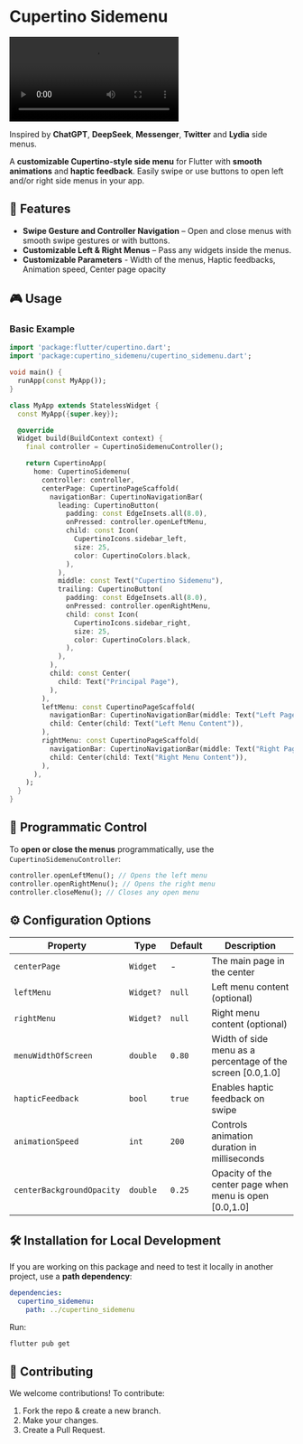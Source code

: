 # Cupertino Sidemenu

![Cupertino Sidemenu](/public/Cupertino%20Sidemenu.mov)

Inspired by **ChatGPT**, **DeepSeek**, **Messenger**, **Twitter** and **Lydia** side menus.

A **customizable Cupertino-style side menu** for Flutter with **smooth animations** and **haptic feedback**. Easily swipe or use buttons to open left and/or right side menus in your app.

## 🚀 Features

- **Swipe Gesture and Controller Navigation** – Open and close menus with smooth swipe gestures or with buttons. 
- **Customizable Left & Right Menus** – Pass any widgets inside the menus.
- **Customizable Parameters** - Width of the menus, Haptic feedbacks, Animation speed, Center page opacity

## 🎮 Usage

### **Basic Example**

```dart
import 'package:flutter/cupertino.dart';
import 'package:cupertino_sidemenu/cupertino_sidemenu.dart';

void main() {
  runApp(const MyApp());
}

class MyApp extends StatelessWidget {
  const MyApp({super.key});

  @override
  Widget build(BuildContext context) {
    final controller = CupertinoSidemenuController();

    return CupertinoApp(
      home: CupertinoSidemenu(
        controller: controller,
        centerPage: CupertinoPageScaffold(
          navigationBar: CupertinoNavigationBar(
            leading: CupertinoButton(
              padding: const EdgeInsets.all(8.0),
              onPressed: controller.openLeftMenu,
              child: const Icon(
                CupertinoIcons.sidebar_left,
                size: 25,
                color: CupertinoColors.black,
              ),
            ),
            middle: const Text("Cupertino Sidemenu"),
            trailing: CupertinoButton(
              padding: const EdgeInsets.all(8.0),
              onPressed: controller.openRightMenu,
              child: const Icon(
                CupertinoIcons.sidebar_right,
                size: 25,
                color: CupertinoColors.black,
              ),
            ),
          ),
          child: const Center(
            child: Text("Principal Page"),
          ),
        ),
        leftMenu: const CupertinoPageScaffold(
          navigationBar: CupertinoNavigationBar(middle: Text("Left Page")),
          child: Center(child: Text("Left Menu Content")),
        ),
        rightMenu: const CupertinoPageScaffold(
          navigationBar: CupertinoNavigationBar(middle: Text("Right Page")),
          child: Center(child: Text("Right Menu Content")),
        ),
      ),
    );
  }
}
```

## 🔄 Programmatic Control

To **open or close the menus** programmatically, use the `CupertinoSidemenuController`:

```dart
controller.openLeftMenu(); // Opens the left menu
controller.openRightMenu(); // Opens the right menu
controller.closeMenu(); // Closes any open menu
```

## ⚙️ Configuration Options

| Property            | Type      | Default | Description                                      |
| ------------------- | --------- | ------- | ------------------------------------------------ |
| `centerPage`        | `Widget`  | -       | The main page in the center                      |
| `leftMenu`          | `Widget?` | `null`  | Left menu content (optional)                     |
| `rightMenu`         | `Widget?` | `null`  | Right menu content (optional)                    |
| `menuWidthOfScreen` | `double`  | `0.80`  | Width of side menu as a percentage of the screen [0.0,1.0] |
| `hapticFeedback`    | `bool`    | `true`  | Enables haptic feedback on swipe                 |
| `animationSpeed`    | `int`     | `200`   | Controls animation duration in milliseconds      |
| `centerBackgroundOpacity`        | `double`  | `0.25`       | Opacity of the center page when menu is open [0.0,1.0]                  |





## 🛠️ Installation for Local Development

If you are working on this package and need to test it locally in another project, use a **path dependency**:

```yaml
dependencies:
  cupertino_sidemenu:
    path: ../cupertino_sidemenu
```

Run:

```sh
flutter pub get
```

## 🤝 Contributing

We welcome contributions! To contribute:

1. Fork the repo & create a new branch.
2. Make your changes.
3. Create a Pull Request.

